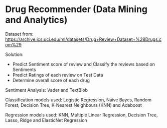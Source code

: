 # Drug Recommender (Data Mining and Analytics)

Dataset from: https://archive.ics.uci.edu/ml/datasets/Drug+Review+Dataset+%28Drugs.com%29

Solution:

- Predict Sentiment score of review and Classify the reviews based on Sentiments
- Predict Ratings of each review on Test Data
- Determine overall score of each drug

Sentiment Analysis: Vader and TextBlob

Classification models used: Logistic Regression, Naive Bayes, Random Forest, Decision Tree, K-Nearest Neighbours (KNN) and Adaboost

Regression models used: KNN, Multiple Linear Regression, Decision Tree, Lasso, Ridge and ElasticNet Regression
